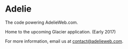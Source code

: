 # Adelie

The code powering AdelieWeb.com.

Home to the upcoming Glacier application. (Early 2017)

For more information, email us at contact@adelieweb.com.
